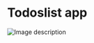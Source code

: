 # Todoslist app

![Image description](https://i.ibb.co/fq7hgGJ/Screen-Shot-2019-08-22-at-10-41-57-PM.png)
